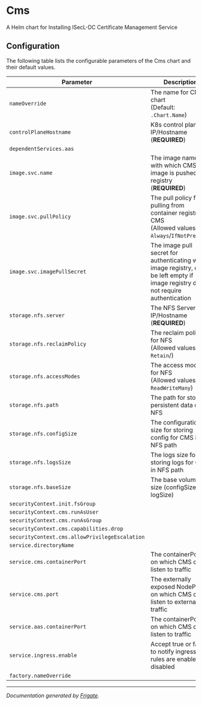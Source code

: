 
Cms
===========

A Helm chart for Installing ISecL-DC Certificate Management Service


## Configuration

The following table lists the configurable parameters of the Cms chart and their default values.

| Parameter                | Description             | Default        |
| ------------------------ | ----------------------- | -------------- |
| `nameOverride` | The name for CMS chart<br> (Default: `.Chart.Name`) | `""` |
| `controlPlaneHostname` | K8s control plane IP/Hostname<br> (**REQUIRED**) | `"<user input>"` |
| `dependentServices.aas` |  | `"aas"` |
| `image.svc.name` | The image name with which CMS image is pushed to registry<br> (**REQUIRED**) | `"<user input>"` |
| `image.svc.pullPolicy` | The pull policy for pulling from container registry for CMS<br> (Allowed values: `Always`/`IfNotPresent`) | `"Always"` |
| `image.svc.imagePullSecret` | The image pull secret for authenticating with image registry, can be left empty if image registry does not require authentication | `null` |
| `storage.nfs.server` | The NFS Server IP/Hostname<br> (**REQUIRED**) | `"<user input>"` |
| `storage.nfs.reclaimPolicy` | The reclaim policy for NFS<br> (Allowed values: `Retain`/) | `"Retain"` |
| `storage.nfs.accessModes` | The access modes for NFS<br> (Allowed values: `ReadWriteMany`) | `"ReadWriteMany"` |
| `storage.nfs.path` | The path for storing persistent data on NFS | `"/mnt/nfs_share"` |
| `storage.nfs.configSize` | The configuration size for storing config for CMS in NFS path | `"10Mi"` |
| `storage.nfs.logsSize` | The logs size for storing logs for CMS in NFS path | `"1Gi"` |
| `storage.nfs.baseSize` | The base volume size (configSize + logSize) | `"1.1Gi"` |
| `securityContext.init.fsGroup` |  | `1001` |
| `securityContext.cms.runAsUser` |  | `1001` |
| `securityContext.cms.runAsGroup` |  | `1001` |
| `securityContext.cms.capabilities.drop` |  | `["all"]` |
| `securityContext.cms.allowPrivilegeEscalation` |  | `false` |
| `service.directoryName` |  | `"cms"` |
| `service.cms.containerPort` | The containerPort on which CMS can listen to traffic | `8445` |
| `service.cms.port` | The externally exposed NodePort on which CMS can listen to external traffic | `30445` |
| `service.aas.containerPort` | The containerPort on which CMS can listen to traffic | `8444` |
| `service.ingress.enable` | Accept true or false to notify ingress rules are enable or disabled | `false` |
| `factory.nameOverride` |  | `""` |



---
_Documentation generated by [Frigate](https://frigate.readthedocs.io)._

